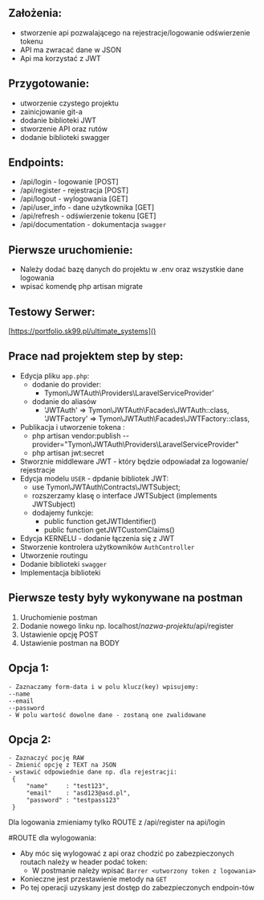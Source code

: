 ## Założenia:
- stworzenie api pozwalającego na rejestracje/logowanie odświerzenie tokenu
- API ma zwracać dane w JSON
- Api ma korzystać z JWT
## Przygotowanie:
- utworzenie czystego projektu
- zainicjowanie git-a
- dodanie biblioteki JWT
- stworzenie API oraz rutów
- dodanie biblioteki swagger

## Endpoints:
- /api/login - logowanie [POST]
- /api/register - rejestracja [POST]
- /api/logout - wylogowania [GET]
- /api/user_info - dane użytkownika [GET]
- /api/refresh   - odświerzenie tokenu [GET]
- /api/documentation - dokumentacja `swagger`


## Pierwsze uruchomienie:
- Należy dodać bazę danych do projektu w .env oraz wszystkie dane logowania
- wpisać komendę php artisan migrate

## Testowy Serwer:
[https://portfolio.sk99.pl/ultimate_systems]()

## Prace nad projektem step by step:
  - Edycja pliku `app.php`:
    - dodanie do provider:
        - Tymon\JWTAuth\Providers\LaravelServiceProvider'
    - dodanie do aliasów
        - 'JWTAuth' => Tymon\JWTAuth\Facades\JWTAuth::class,
          'JWTFactory' => Tymon\JWTAuth\Facades\JWTFactory::class,
  - Publikacja i utworzenie tokena :
    - php artisan vendor:publish --provider="Tymon\JWTAuth\Providers\LaravelServiceProvider"
    - php artisan jwt:secret
  - Stworznie middleware JWT - który będzie odpowiadał za logowanie/ rejestracje
  - Edycja modelu `USER` - dpdanie bibliotek JWT:
    - use Tymon\JWTAuth\Contracts\JWTSubject;
    - rozszerzamy klasę o interface JWTSubject (implements JWTSubject)
    - dodajemy funkcje:
      - public function getJWTIdentifier()
      - public function getJWTCustomClaims()
  - Edycja KERNELU - dodanie łączenia się z JWT
  - Stworzenie kontrolera użytkowników `AuthController`
  - Utworzenie routingu
  - Dodanie biblioteki `swagger`
  - Implementacja biblioteki

## Pierwsze testy były wykonywane na postman
1. Uruchomienie postman
2. Dodanie nowego linku np. localhost/_nazwa-projektu_/api/register
3. Ustawienie opcję POST
4. Ustawienie postman na BODY

## Opcja 1:
	- Zaznaczamy form-data i w polu klucz(key) wpisujemy:
	--name
	--email
	--password
	- W polu wartość dowolne dane - zostaną one zwalidowane
## Opcja 2:
	- Zaznaczyć pocję RAW
	- Zmienić opcję z TEXT na JSON
	- wstawić odpowiednie dane np. dla rejestracji:
	 {
		 "name"  	: "test123",
		 "email" 	: "asd123@asd.pl",
		 "password"	: "testpass123"
	 }

Dla logowania zmieniamy tylko ROUTE z /api/register na api/login

#ROUTE dla wylogowania:
- Aby móc się wylogować z api oraz chodzić po zabezpieczonych routach należy w header podać token:
  - W postmanie należy wpisać `Barrer <utworzony token z logowania>`
- Konieczne jest przestawienie metody na `GET`
- Po tej operacji uzyskany jest dostęp do zabezpieczonych endpoin-tów

